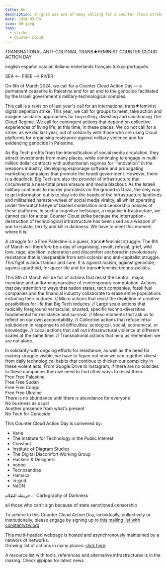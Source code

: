 ```yaml
---
title: 8m
description: In-grid was one of many calling for a counter cloud strike day on the 8th of March. In-grid also participated in the counter cloud strike day in 2023.
date: 2024-03-08
icon: 8M.jpeg
tags:
  - strike
  - counter cloud
---
```



TRANSNATIONAL ANTI-COLONIAL TRANS★FEMINIST COUNTER CLOUD ACTION DAY

english
español
catalan
italiano
nederlands
français
türkçe
português

SEA <-- FREE --> RIVER

On 8th of March 2024, we call for a Counter Cloud Action Day –– a permanent ceasefire in Palestine and for an end to the genocide facilitated by the Israeli government's military-technological complex.

This call is a revision of last year's call for an international trans★feminist digital depletion strike. This year, we call for groups to meet, take action and imagine solidarity approaches for boycotting, divesting and sanctioning The Cloud Regime. We call for contingent actions that depend on collective experiences of living life, at this time, in these places. We do not call for a strike, as we did last year, out of solidarity with those who are using Cloud platforms for organising resistance against military violence and for evidencing genocide in Palestine.

As Big Tech profits from the intensification of social media circulation, they attract investments from many places, while continuing to engage in multi-million dollar contracts with authoritarian regimes for "innovation" in the weapons industry, developing espionage software and propagating marketing campaigns that promote the Israeli government. However, there is a deadlock. Big Tech are also the provider of infrastructure that circumvents a near-total press erasure and media blackout. As the Israeli military continues to murder journalists on the ground in Gaza, the only way to get information out is to play into the hands of the infrastructure landlords and militarised hamster-wheel of social media virality, all whilst operating under the watchful eye of biased moderation and censorship policies of these platforms. In such a cognitive hellscape, a negative infrastructure, we cannot call for a total Counter Cloud strike because the interruption-destruction of technological infrastructure has been used as a weapon of war to isolate, terrify and kill in darkness. We have to meet this moment where it is.

A struggle for a Free Palestine is a queer, trans★feminist struggle. The 8th of March will therefore be a day of organising, revolt, refusal, grief, wild love, rage, abolition, celebration and discomfort anchored in revolutionary resistance that is inseparable from anti-colonial and anti-capitalist struggle. This fight is about labour and care. It is against racism, against genocide, against apartheid, for queer life and for trans★feminist techno-politics.

This 8th of March will be full of actions that resist the central, major, mundane and uniforming narrative of contemporary computation. Actions that pay attention to ways that nation states, tech companies, fossil fuel companies and the financial industry collaborate to erase entire populations including their cultures. // Micro actions that resist the depletion of creative possibilities for life that Big Tech reduces. // Large scale actions that radically foreground vernacular, situated, specific techno-diversities fundamental for resistance and survival. // Meso moments that ask us to reflect on our own accountability. // Collective actions that refuse infra-solutionism in response to all difficulties: ecological, social, economical, or knowledge. // Local actions that call out infrastructural violence at different scales at the same time. // Transnational actions that help us remember: we are not alone.

In solidarity with ongoing efforts for resistance, as well as the need for making struggle visible, we have to figure out how we can together divest from daily technological habits that continue to thicken our complicity in these violent acts. From Google Drive to Instagram, if there are no outsides to these companies then we need to find other ways to resist them.  
Free Free Palestine  
Free Free Sudan  
Free Free Congo  
Free Free Ukraine  
There is no abundance until there is abundance for everyone  
No business as usual  
Another presence from what's present  
No Tech for Genocide  

This Counter Cloud Action Day is convened by:
- Varia
- The Institute for Technology in the Public Interest
- Constant
- Institute of Diagram Studies
- The Digital Discomfort Working Group
- Hackers & Designers
- ooooo
- Tecnosandías
- Hamaca
- in-grid
- NeON

خريطة الظلام ☄︎ Cartography of Darkness  

all those who can't sign because of state sanctioned censorship  

To adhere to this Counter Cloud Action Day, individually, collectively or institutionally, please engage by signing up to [this mailing list with constantvzw.org](https://boucan.domainepublic.net/mailman3/postorius/lists/8m.lists.constantvzw.org)  

This multi-headed webpage is hosted and asynchronously maintained by a network of networks.  
Growing list of actions in many places: <a href="https://etherdump.constantvzw.org/p/8m-activities.raw.html" target="_blank">click here</a>

A resource list with tools, references and alternative infrastructures is in the making. Check @pipas for latest news.